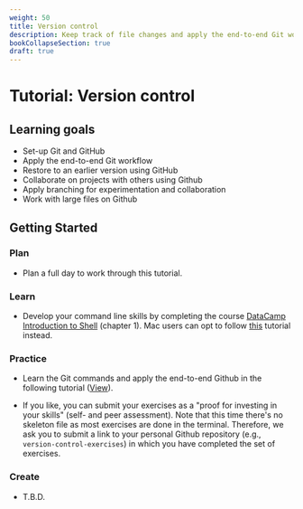 ```yaml
---
weight: 50
title: Version control
description: Keep track of file changes and apply the end-to-end Git workflow.
bookCollapseSection: true
draft: true
---
```


# Tutorial: Version control

## Learning goals

* Set-up Git and GitHub
* Apply the end-to-end Git workflow
* Restore to an earlier version using GitHub
* Collaborate on projects with others using Github
* Apply branching for experimentation and collaboration
* Work with large files on Github

## Getting Started

### Plan

- Plan a full day to work through this tutorial.

### Learn
- Develop your command line skills by completing the course [DataCamp Introduction to Shell](https://learn.datacamp.com/courses/introduction-to-shell) (chapter 1). Mac users can opt to follow [this](https://generalassembly.github.io/prework/cl) tutorial instead.

### Practice
- Learn the Git commands and apply the end-to-end Github in the following tutorial ([View](version-control.html)). 

- If you like, you can submit your exercises as a "proof for investing in your skills" (self- and peer assessment). Note that this time there's no skeleton file as most exercises are done in the terminal. Therefore, we ask you to submit a link to your personal Github repository (e.g., `version-control-exercises`) in which you have completed the set of exercises.


### Create
- T.B.D.


